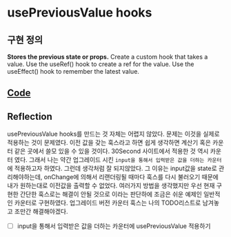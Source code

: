 # usePreviousValue hooks

## 구현 정의

**Stores the previous state or props.**
Create a custom hook that takes a value.
Use the useRef() hook to create a ref for the value.
Use the useEffect() hook to remember the latest value.

## [Code](../react_code/src/hooks/usePreviousValue.js)

## Reflection

usePreviousValue hooks를 만드는 것 자체는 어렵지 않았다. 문제는 이것을 실제로 적용하는 것이 문제였다. 이전 값을 갖는 훅스라고 하면 쉽게 생각하면 계산기 혹은 카운터 같은 곳에서 쓸모 있을 수 있을 것이다. 30Second 사이트에서 적용한 것 역시 카운터 였다. 그래서 나는 약간 업그레이드 시킨 `input을 통해서 입력받은 값을 더하는 카운터`에 적용하고자 하였다. 그런데 생각처럼 잘 되지않았다. 그 이유는 input값을 state로 관리해야하는데, onChange에 의해서 리랜더링될 때마다 훅스를 다시 불러오기 때문에 내가 원하는대로 이전값을 출력할 수 없었다. 여러가지 방법을 생각했지만 우선 현재 구현한 간단한 훅스로는 해결이 안될 것으로 이라는 판단하에 조금은 쉬운 예제인 일반적인 카운터로 구현하였다. 업그레이드 버전 카운터 훅스는 나의 TODO리스트로 남겨놓고 조만간 해결해야겠다.

- [ ] input을 통해서 입력받은 값을 더하는 카운터에 usePreviousValue 적용하기
